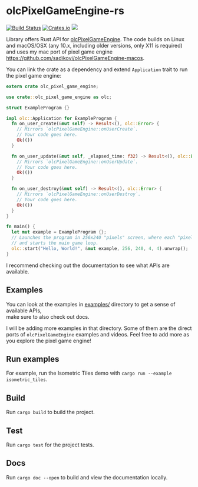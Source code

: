 # olcPixelGameEngine-rs

[![Build Status](https://www.travis-ci.org/sadikovi/olcPixelGameEngine-rs.svg?branch=master)](https://www.travis-ci.org/sadikovi/olcPixelGameEngine-rs)
[![Crates.io](https://img.shields.io/crates/v/olc_pixel_game_engine)](https://crates.io/crates/olc_pixel_game_engine)
[![](https://docs.rs/olc_pixel_game_engine/badge.svg)](https://docs.rs/olc_pixel_game_engine)

Library offers Rust API for [olcPixelGameEngine](https://github.com/OneLoneCoder/olcPixelGameEngine/).
The code builds on Linux and macOS/OSX (any 10.x, including older versions, only X11 is required)
and uses my mac port of pixel game engine https://github.com/sadikovi/olcPixelGameEngine-macos.

You can link the crate as a dependency and extend `Application` trait to run the pixel game engine:
```rust
extern crate olc_pixel_game_engine;

use crate::olc_pixel_game_engine as olc;

struct ExampleProgram {}

impl olc::Application for ExampleProgram {
  fn on_user_create(&mut self) -> Result<(), olc::Error> {
    // Mirrors `olcPixelGameEngine::onUserCreate`.
    // Your code goes here.
    Ok(())
  }

  fn on_user_update(&mut self, _elapsed_time: f32) -> Result<(), olc::Error> {
    // Mirrors `olcPixelGameEngine::onUserUpdate`.
    // Your code goes here.
    Ok(())
  }

  fn on_user_destroy(&mut self) -> Result<(), olc::Error> {
    // Mirrors `olcPixelGameEngine::onUserDestroy`.
    // Your code goes here.
    Ok(())
  }
}

fn main() {
  let mut example = ExampleProgram {};
  // Launches the program in 256x240 "pixels" screen, where each "pixel" is 4x4 pixel square,
  // and starts the main game loop.
  olc::start("Hello, World!", &mut example, 256, 240, 4, 4).unwrap();
}
```

I recommend checking out the documentation to see what APIs are available.

## Examples
You can look at the examples in [examples/](./examples) directory to get a sense of available APIs,  
make sure to also check out docs.

I will be adding more examples in that directory. Some of them are the direct ports of
`olcPixelGameEngine` examples and videos. Feel free to add more as you explore the pixel game engine!

## Run examples
For example, run the Isometric Tiles demo with `cargo run --example isometric_tiles`.

## Build
Run `cargo build` to build the project.

## Test
Run `cargo test` for the project tests.

## Docs
Run `cargo doc --open` to build and view the documentation locally.
